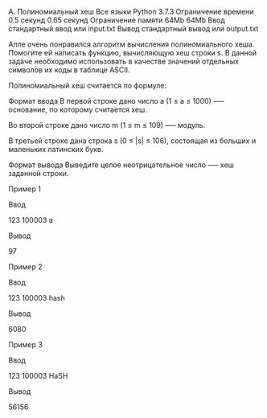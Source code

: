 A. Полиномиальный хеш
Все языки	Python 3.7.3
Ограничение времени	0.5 секунд	0.65 секунд
Ограничение памяти	64Mb	64Mb
Ввод	стандартный ввод или input.txt
Вывод	стандартный вывод или output.txt

Алле очень понравился алгоритм вычисления полиномиального хеша. Помогите ей написать функцию, вычисляющую хеш строки s. В данной задаче необходимо использовать в качестве значений отдельных символов их коды в таблице ASCII.

Полиномиальный хеш считается по формуле:


Формат ввода
В первой строке дано число a (1 ≤ a ≤ 1000) –— основание, по которому считается хеш.

Во второй строке дано число m (1 ≤ m ≤ 109) –— модуль.

В третьей строке дана строка s (0 ≤ |s| ≤ 106), состоящая из больших и маленьких латинских букв.

Формат вывода
Выведите целое неотрицательное число –— хеш заданной строки.

Пример 1

Ввод	

123
100003
a

Вывод

97

Пример 2

Ввод	

123
100003
hash

Вывод

6080

Пример 3

Ввод
	
123
100003
HaSH

Вывод

56156
